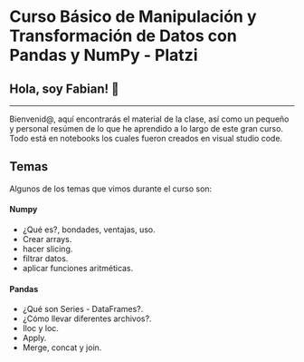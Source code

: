 # Curso Básico de Manipulación y Transformación de Datos con Pandas y NumPy - Platzi

## Hola, soy Fabian! 👋
---
Bienvenid@, aquí encontrarás el material de la clase, así como un pequeño y personal resúmen de lo que he aprendido a lo largo de este gran curso. Todo está en notebooks los cuales fueron creados en visual studio code.


## Temas

Algunos de los temas que vimos durante el curso son:

#### Numpy

- ¿Qué es?, bondades, ventajas, uso.
- Crear arrays.
- hacer slicing.
- filtrar datos.
- aplicar funciones aritméticas.

#### Pandas


- ¿Qué son Series - DataFrames?.
- ¿Cómo llevar diferentes archivos?.
- Iloc y loc.
- Apply.
- Merge, concat y join.